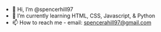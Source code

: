 - 👋 Hi, I’m @spencerhill97
- 🌱 I’m currently learning HTML, CSS, Javascript, & Python
- 📫 How to reach me - email: spencerahill97@gmail.com

<!---
spencerhill97/spencerhill97 is a ✨ special ✨ repository because its `README.md` (this file) appears on your GitHub profile.
You can click the Preview link to take a look at your changes.
--->
